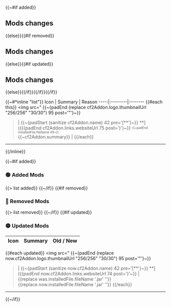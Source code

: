 {{~#if added}}
## Mods changes
{{else}}{{#if removed}}
## Mods changes
{{else}}{{#if updated}}
## Mods changes
{{else}}{{/if}}{{/if}}{{/if}}

{{~#*inline "list"}}
Icon | Summary | Reason
----:|:--------|:-------
{{#each this}}
<img src="
  {{~{padEnd (replace cf2Addon.logo.thumbnailUrl "256/256" "30/30") 95 post='"'}~}}
> | 
  {{~{padStart (sanitize cf2Addon.name) 42 pre='[**'}~}}
**]({{{padEnd cf2Addon.links.websiteUrl 75 post=')'}~}}
<sup><sub>
  {{~padEnd installedFile.fileName 49~}}
</sub></sup><br>
  {{~cf2Addon.summary}} | 
{{/each}}
-----------

{{/inline}}

{{~#if added}}
### 🟢 Added Mods

{{> list added}}
{{~/if}}
{{#if removed}}

### 🔴 Removed Mods

{{> list removed}}
{{~/if}}
{{#if updated}}
### 🟡 Updated Mods

Icon | Summary | Old / New
----:|:--------|:---------
{{#each updated}}
<img src="
  {{~{padEnd (replace now.cf2Addon.logo.thumbnailUrl "256/256" "30/30") 95 post='"'}~}}
> | 
  {{~{padStart (sanitize now.cf2Addon.name) 42 pre='[**'}~}}
**]({{padEnd now.cf2Addon.links.websiteUrl 74 post=')'~}}
 | <nobr>{{replace was.installedFile.fileName '.jar' ''}}</nobr><br><nobr>{{replace now.installedFile.fileName '.jar' ''}}</nobr>
{{/each}}
-----------

{{~/if}}
